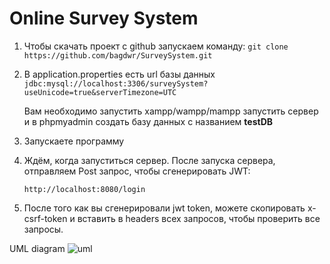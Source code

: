 # Online Survey System

1. Чтобы скачать проект с github запускаем команду:
   ```git clone https://github.com/bagdwr/SurveySystem.git```


2. В application.properties есть url базы данных
   ```jdbc:mysql://localhost:3306/surveySystem?useUnicode=true&serverTimezone=UTC```

   Вам необходимо запустить xampp/wampp/mampp запустить сервер и в phpmyadmin создать базу данных с названием **testDB**


3. Запускаете программу  


4. Ждём, когда запуститься сервер. После запуска сервера, отправляем Post запрос, чтобы сгенерировать JWT:

   ```http://localhost:8080/login``` 


5. После того как вы сгенерировали jwt token, можете скопировать x-csrf-token и вставить в headers всех запросов, чтобы проверить все запросы.

UML diagram
![uml](https://user-images.githubusercontent.com/61458120/169571827-7cdc6ee8-1eea-4b04-9c8a-8260d47ef4d7.jpeg)
